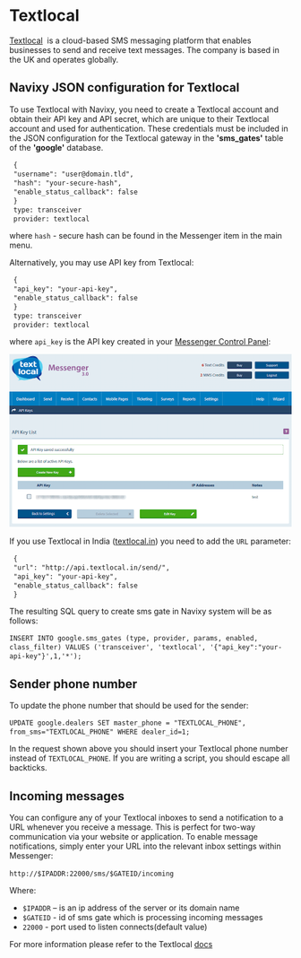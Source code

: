 # Textlocal

[Textlocal](http://www.textlocal.com/)  is a cloud-based SMS messaging platform that enables businesses to send and receive text messages. The company is based in the UK and operates globally.

## Navixy JSON configuration for Textlocal

To use Textlocal with Navixy, you need to create a Textlocal account and obtain their API key and API secret, which are unique to their Textlocal account and used for authentication. These credentials must be included in the JSON configuration for the Textlocal gateway in the **'sms\_gates'** table of the **'google'** database.

```
 {
 "username": "user@domain.tld",
 "hash": "your-secure-hash",
 "enable_status_callback": false
 }
 type: transceiver
 provider: textlocal

```

where `hash` - secure hash can be found in the Messenger item in the main menu.

Alternatively, you may use API key from Textlocal:

```
 {
 "api_key": "your-api-key",
 "enable_status_callback": false
 }
 type: transceiver
 provider: textlocal
```

where `api_key` is the API key created in your [Messenger Control Panel](https://control.txtlocal.co.uk/settings/apikeys/):

![On-Premise - SMS gateway configuration - Textlocal](attachments/image-20230810-133538.png)

If you use Textlocal in India ([textlocal.in](http://textlocal.in/)) you need to add the `URL` parameter:

```
 {
 "url": "http://api.textlocal.in/send/",
 "api_key": "your-api-key",
 "enable_status_callback": false
 }
```

The resulting SQL query to create sms gate in Navixy system will be as follows:

```
INSERT INTO google.sms_gates (type, provider, params, enabled, class_filter) VALUES ('transceiver', 'textlocal', '{"api_key":"your-api-key"}',1,'*');
```

## **Sender phone number**

To update the phone number that should be used for the sender:

```
UPDATE google.dealers SET master_phone = "TEXTLOCAL_PHONE", from_sms="TEXTLOCAL_PHONE" WHERE dealer_id=1;
```

In the request shown above you should insert your Textlocal phone number instead of `TEXTLOCAL_PHONE`. If you are writing a script, you should escape all backticks.

## **Incoming messages**

You can configure any of your Textlocal inboxes to send a notification to a URL whenever you receive a message. This is perfect for two-way communication via your website or application. To enable message notifications, simply enter your URL into the relevant inbox settings within Messenger:

`http://$IPADDR:22000/sms/$GATEID/incoming`

Where:

- `$IPADDR` – is an ip address of the server or its domain name
- `$GATEID` - id of sms gate which is processing incoming messages
- `22000` - port used to listen connects(default value)

For more information please refer to the Textlocal [docs](https://control.txtlocal.co.uk/docs/)